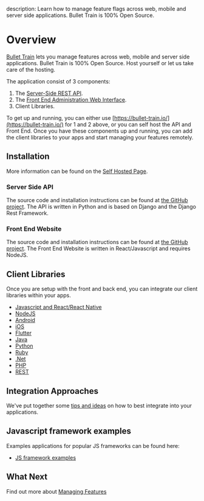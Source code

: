 description: Learn how to manage feature flags across web, mobile and server side applications. Bullet Train is 100% Open Source.

# Overview

[Bullet Train](https://bullet-train.io/) lets you manage features across web, mobile and server side applications. Bullet Train is 100% Open Source. Host yourself or let us take care of the hosting.

The application consist of 3 components:

1. The [Server-Side REST API](https://github.com/BulletTrainHQ/Bullet-Train-API).
2. The [Front End Administration Web Interface](https://github.com/BulletTrainHQ/Bullet-Train-Frontend).
3. Client Libraries.

To get up and running, you can either use [https://bullet-train.io/](https://bullet-train.io/) for 1 and 2 above, or you can self host the API and Front End. Once you have these components up and running, you can add the client libraries to your apps and start managing your features remotely.

## Installation

More information can be found on the [Self Hosted Page](/self-hosting).

### Server Side API

The source code and installation instructions can be found at [the GitHub project](https://github.com/BulletTrainHQ/Bullet-Train-API). The API is written in Python and is based on Django and the Django Rest Framework.

### Front End Website

The source code and installation instructions can be found at [the GitHub project](https://github.com/BulletTrainHQ/Bullet-Train-Frontend). The Front End Website is written in React/Javascript and requires NodeJS.

## Client Libraries

Once you are setup with the front and back end, you can integrate our client libraries within your apps.

* [Javascript and React/React Native](/clients/javascript/)
* [NodeJS](/clients/node/)
* [Android](/clients/android/)
* [iOS](/clients/ios/)
* [Flutter](/clients/flutter/)
* [Java](/clients/java/)
* [Python](/clients/python/)
* [Ruby](/clients/ruby/)
* [.Net](/clients/dotnet/)
* [PHP](/clients/php/)
* [REST](/clients/rest/)

## Integration Approaches

We've put together some [tips and ideas](integration-approaches.md) on how to best integrate into your applications. 

## Javascript framework examples

Examples applications for popular JS frameworks can be found here:

* [JS framework examples](https://github.com/BulletTrainHQ/bullet-train-examples)

## What Next

Find out more about [Managing Features](managing-features.md)
